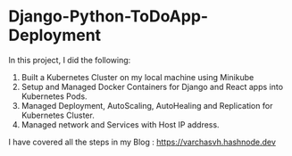 # Django-Python-ToDoApp-Deployment
In this project, I did the following: 
1. Built a Kubernetes Cluster on my local machine using Minikube
2. Setup and Managed Docker Containers for Django and React apps into Kubernetes Pods.
3. Managed Deployment, AutoScaling, AutoHealing and Replication for Kubernetes Cluster.
4. Managed network and Services with Host IP address.


I have covered all the steps in my Blog : https://varchasvh.hashnode.dev
